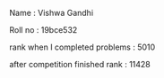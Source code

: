 Name : Vishwa Gandhi

Roll no : 19bce532

rank when I completed problems : 5010

after competition finished rank : 11428
